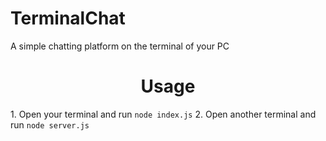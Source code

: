 # TerminalChat
A simple chatting platform on the terminal of your PC
<br>
<h1 align = center> Usage </h1>
1. Open your terminal and run
   <code>node index.js</code>
2. Open another terminal and run
   <code>node server.js
